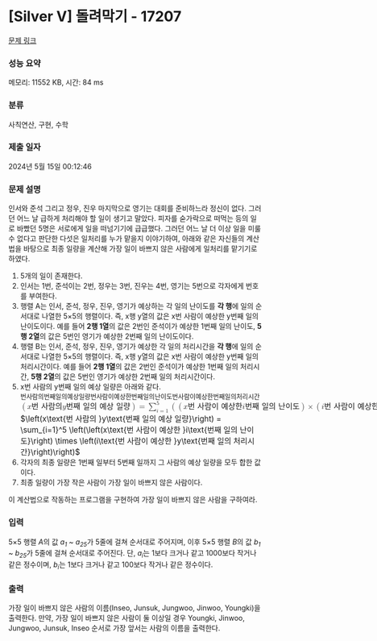 # [Silver V] 돌려막기 - 17207 

[문제 링크](https://www.acmicpc.net/problem/17207) 

### 성능 요약

메모리: 11552 KB, 시간: 84 ms

### 분류

사칙연산, 구현, 수학

### 제출 일자

2024년 5월 15일 00:12:46

### 문제 설명

<p>인서와 준석 그리고 정우, 진우 마지막으로 영기는 대회를 준비하느라 정신이 없다. 그러던 어느 날 급하게 처리해야 할 일이 생기고 말았다. 피자를 숟가락으로 떠먹는 등의 일로 바빴던 5명은 서로에게 일을 떠넘기기에 급급했다. 그러던 어느 날 더 이상 일을 미룰 수 없다고 판단한 다섯은 일처리를 누가 맡을지 이야기하여, 아래와 같은 자신들의 계산법을 바탕으로 최종 일량을 계산해 가장 일이 바쁘지 않은 사람에게 일처리를 맡기기로 하였다.</p>

<ol>
	<li>5개의 일이 존재한다.</li>
	<li>인서는 1번, 준석이는 2번, 정우는 3번, 진우는 4번, 영기는 5번으로 각자에게 번호를 부여한다.</li>
	<li>행렬 A는 인서, 준석, 정우, 진우, 영기가 예상하는 각 일의 난이도를 <strong>각 행</strong>에 일의 순서대로 나열한 5×5의 행렬이다. 즉, x행 y열의 값은 x번 사람이 예상한 y번째 일의 난이도이다. 예를 들어 <strong>2행 1열</strong>의 값은 2번인 준석이가 예상한 1번째 일의 난이도, <strong>5행 2열</strong>의 값은 5번인 영기가 예상한 2번째 일의 난이도이다.</li>
	<li>행렬 B는 인서, 준석, 정우, 진우, 영기가 예상한 각 일의 처리시간을 <strong>각 행</strong>에 일의 순서대로 나열한 5×5의 행렬이다. 즉, x행 y열의 값은 x번 사람이 예상한 y번째 일의 처리시간이다. 예를 들어 <strong>2행 1열</strong>의 값은 2번인 준석이가 예상한 1번째 일의 처리시간, <strong>5행 2열</strong>의 값은 5번인 영기가 예상한 2번째 일의 처리시간이다.</li>
	<li>x번 사람의 y번째 일의 예상 일량은 아래와 같다.<br>
	<mjx-container class="MathJax" jax="CHTML" style="font-size: 109%; position: relative;"><mjx-math class="MJX-TEX" aria-hidden="true"><mjx-mrow><mjx-mo class="mjx-n"><mjx-c class="mjx-c28"></mjx-c></mjx-mo><mjx-mi class="mjx-i"><mjx-c class="mjx-c1D465 TEX-I"></mjx-c></mjx-mi><mjx-mtext class="mjx-n"><mjx-utext variant="normal" style="font-size: 82.6%; padding: 0.909em 0px 0.242em; font-family: MJXZERO, serif;">번</mjx-utext><mjx-c class="mjx-c20"></mjx-c><mjx-utext variant="normal" style="font-size: 82.6%; padding: 0.909em 0px 0.242em; font-family: MJXZERO, serif;">사</mjx-utext><mjx-utext variant="normal" style="font-size: 82.6%; padding: 0.909em 0px 0.242em; font-family: MJXZERO, serif;">람</mjx-utext><mjx-utext variant="normal" style="font-size: 82.6%; padding: 0.909em 0px 0.242em; font-family: MJXZERO, serif;">의</mjx-utext><mjx-c class="mjx-cA0"></mjx-c></mjx-mtext><mjx-mi class="mjx-i"><mjx-c class="mjx-c1D466 TEX-I"></mjx-c></mjx-mi><mjx-mtext class="mjx-n"><mjx-utext variant="normal" style="font-size: 82.6%; padding: 0.909em 0px 0.242em; font-family: MJXZERO, serif;">번</mjx-utext><mjx-utext variant="normal" style="font-size: 82.6%; padding: 0.909em 0px 0.242em; font-family: MJXZERO, serif;">째</mjx-utext><mjx-c class="mjx-c20"></mjx-c><mjx-utext variant="normal" style="font-size: 82.6%; padding: 0.909em 0px 0.242em; font-family: MJXZERO, serif;">일</mjx-utext><mjx-utext variant="normal" style="font-size: 82.6%; padding: 0.909em 0px 0.242em; font-family: MJXZERO, serif;">의</mjx-utext><mjx-c class="mjx-c20"></mjx-c><mjx-utext variant="normal" style="font-size: 82.6%; padding: 0.909em 0px 0.242em; font-family: MJXZERO, serif;">예</mjx-utext><mjx-utext variant="normal" style="font-size: 82.6%; padding: 0.909em 0px 0.242em; font-family: MJXZERO, serif;">상</mjx-utext><mjx-c class="mjx-c20"></mjx-c><mjx-utext variant="normal" style="font-size: 82.6%; padding: 0.909em 0px 0.242em; font-family: MJXZERO, serif;">일</mjx-utext><mjx-utext variant="normal" style="font-size: 82.6%; padding: 0.909em 0px 0.242em; font-family: MJXZERO, serif;">량</mjx-utext></mjx-mtext><mjx-mo class="mjx-n"><mjx-c class="mjx-c29"></mjx-c></mjx-mo></mjx-mrow><mjx-mo class="mjx-n" space="4"><mjx-c class="mjx-c3D"></mjx-c></mjx-mo><mjx-munderover space="4" limits="false"><mjx-mo class="mjx-sop"><mjx-c class="mjx-c2211 TEX-S1"></mjx-c></mjx-mo><mjx-script style="vertical-align: -0.285em; margin-left: 0px;"><mjx-mn class="mjx-n" size="s"><mjx-c class="mjx-c35"></mjx-c></mjx-mn><mjx-spacer style="margin-top: 0.276em;"></mjx-spacer><mjx-texatom size="s" texclass="ORD"><mjx-mi class="mjx-i"><mjx-c class="mjx-c1D456 TEX-I"></mjx-c></mjx-mi><mjx-mo class="mjx-n"><mjx-c class="mjx-c3D"></mjx-c></mjx-mo><mjx-mn class="mjx-n"><mjx-c class="mjx-c31"></mjx-c></mjx-mn></mjx-texatom></mjx-script></mjx-munderover><mjx-mrow space="2"><mjx-mo class="mjx-n"><mjx-c class="mjx-c28"></mjx-c></mjx-mo><mjx-mrow><mjx-mo class="mjx-n"><mjx-c class="mjx-c28"></mjx-c></mjx-mo><mjx-mi class="mjx-i"><mjx-c class="mjx-c1D465 TEX-I"></mjx-c></mjx-mi><mjx-mtext class="mjx-n"><mjx-utext variant="normal" style="font-size: 82.6%; padding: 0.909em 0px 0.242em; font-family: MJXZERO, serif;">번</mjx-utext><mjx-c class="mjx-c20"></mjx-c><mjx-utext variant="normal" style="font-size: 82.6%; padding: 0.909em 0px 0.242em; font-family: MJXZERO, serif;">사</mjx-utext><mjx-utext variant="normal" style="font-size: 82.6%; padding: 0.909em 0px 0.242em; font-family: MJXZERO, serif;">람</mjx-utext><mjx-utext variant="normal" style="font-size: 82.6%; padding: 0.909em 0px 0.242em; font-family: MJXZERO, serif;">이</mjx-utext><mjx-c class="mjx-c20"></mjx-c><mjx-utext variant="normal" style="font-size: 82.6%; padding: 0.909em 0px 0.242em; font-family: MJXZERO, serif;">예</mjx-utext><mjx-utext variant="normal" style="font-size: 82.6%; padding: 0.909em 0px 0.242em; font-family: MJXZERO, serif;">상</mjx-utext><mjx-utext variant="normal" style="font-size: 82.6%; padding: 0.909em 0px 0.242em; font-family: MJXZERO, serif;">한</mjx-utext><mjx-c class="mjx-cA0"></mjx-c></mjx-mtext><mjx-mi class="mjx-i"><mjx-c class="mjx-c1D456 TEX-I"></mjx-c></mjx-mi><mjx-mtext class="mjx-n"><mjx-utext variant="normal" style="font-size: 82.6%; padding: 0.909em 0px 0.242em; font-family: MJXZERO, serif;">번</mjx-utext><mjx-utext variant="normal" style="font-size: 82.6%; padding: 0.909em 0px 0.242em; font-family: MJXZERO, serif;">째</mjx-utext><mjx-c class="mjx-c20"></mjx-c><mjx-utext variant="normal" style="font-size: 82.6%; padding: 0.909em 0px 0.242em; font-family: MJXZERO, serif;">일</mjx-utext><mjx-utext variant="normal" style="font-size: 82.6%; padding: 0.909em 0px 0.242em; font-family: MJXZERO, serif;">의</mjx-utext><mjx-c class="mjx-c20"></mjx-c><mjx-utext variant="normal" style="font-size: 82.6%; padding: 0.909em 0px 0.242em; font-family: MJXZERO, serif;">난</mjx-utext><mjx-utext variant="normal" style="font-size: 82.6%; padding: 0.909em 0px 0.242em; font-family: MJXZERO, serif;">이</mjx-utext><mjx-utext variant="normal" style="font-size: 82.6%; padding: 0.909em 0px 0.242em; font-family: MJXZERO, serif;">도</mjx-utext></mjx-mtext><mjx-mo class="mjx-n"><mjx-c class="mjx-c29"></mjx-c></mjx-mo></mjx-mrow><mjx-mo class="mjx-n" space="3"><mjx-c class="mjx-cD7"></mjx-c></mjx-mo><mjx-mrow space="3"><mjx-mo class="mjx-n"><mjx-c class="mjx-c28"></mjx-c></mjx-mo><mjx-mi class="mjx-i"><mjx-c class="mjx-c1D456 TEX-I"></mjx-c></mjx-mi><mjx-mtext class="mjx-n"><mjx-utext variant="normal" style="font-size: 82.6%; padding: 0.909em 0px 0.242em; font-family: MJXZERO, serif;">번</mjx-utext><mjx-c class="mjx-c20"></mjx-c><mjx-utext variant="normal" style="font-size: 82.6%; padding: 0.909em 0px 0.242em; font-family: MJXZERO, serif;">사</mjx-utext><mjx-utext variant="normal" style="font-size: 82.6%; padding: 0.909em 0px 0.242em; font-family: MJXZERO, serif;">람</mjx-utext><mjx-utext variant="normal" style="font-size: 82.6%; padding: 0.909em 0px 0.242em; font-family: MJXZERO, serif;">이</mjx-utext><mjx-c class="mjx-c20"></mjx-c><mjx-utext variant="normal" style="font-size: 82.6%; padding: 0.909em 0px 0.242em; font-family: MJXZERO, serif;">예</mjx-utext><mjx-utext variant="normal" style="font-size: 82.6%; padding: 0.909em 0px 0.242em; font-family: MJXZERO, serif;">상</mjx-utext><mjx-utext variant="normal" style="font-size: 82.6%; padding: 0.909em 0px 0.242em; font-family: MJXZERO, serif;">한</mjx-utext><mjx-c class="mjx-cA0"></mjx-c></mjx-mtext><mjx-mi class="mjx-i"><mjx-c class="mjx-c1D466 TEX-I"></mjx-c></mjx-mi><mjx-mtext class="mjx-n"><mjx-utext variant="normal" style="font-size: 82.6%; padding: 0.909em 0px 0.242em; font-family: MJXZERO, serif;">번</mjx-utext><mjx-utext variant="normal" style="font-size: 82.6%; padding: 0.909em 0px 0.242em; font-family: MJXZERO, serif;">째</mjx-utext><mjx-c class="mjx-c20"></mjx-c><mjx-utext variant="normal" style="font-size: 82.6%; padding: 0.909em 0px 0.242em; font-family: MJXZERO, serif;">일</mjx-utext><mjx-utext variant="normal" style="font-size: 82.6%; padding: 0.909em 0px 0.242em; font-family: MJXZERO, serif;">의</mjx-utext><mjx-c class="mjx-c20"></mjx-c><mjx-utext variant="normal" style="font-size: 82.6%; padding: 0.909em 0px 0.242em; font-family: MJXZERO, serif;">처</mjx-utext><mjx-utext variant="normal" style="font-size: 82.6%; padding: 0.909em 0px 0.242em; font-family: MJXZERO, serif;">리</mjx-utext><mjx-utext variant="normal" style="font-size: 82.6%; padding: 0.909em 0px 0.242em; font-family: MJXZERO, serif;">시</mjx-utext><mjx-utext variant="normal" style="font-size: 82.6%; padding: 0.909em 0px 0.242em; font-family: MJXZERO, serif;">간</mjx-utext></mjx-mtext><mjx-mo class="mjx-n"><mjx-c class="mjx-c29"></mjx-c></mjx-mo></mjx-mrow><mjx-mo class="mjx-n"><mjx-c class="mjx-c29"></mjx-c></mjx-mo></mjx-mrow></mjx-math><mjx-assistive-mml unselectable="on" display="inline"><math xmlns="http://www.w3.org/1998/Math/MathML"><mrow data-mjx-texclass="INNER"><mo data-mjx-texclass="OPEN">(</mo><mi>x</mi><mtext>번 사람의 </mtext><mi>y</mi><mtext>번째 일의 예상 일량</mtext><mo data-mjx-texclass="CLOSE">)</mo></mrow><mo>=</mo><munderover><mo data-mjx-texclass="OP">∑</mo><mrow data-mjx-texclass="ORD"><mi>i</mi><mo>=</mo><mn>1</mn></mrow><mn>5</mn></munderover><mrow data-mjx-texclass="INNER"><mo data-mjx-texclass="OPEN">(</mo><mrow data-mjx-texclass="INNER"><mo data-mjx-texclass="OPEN">(</mo><mi>x</mi><mtext>번 사람이 예상한 </mtext><mi>i</mi><mtext>번째 일의 난이도</mtext><mo data-mjx-texclass="CLOSE">)</mo></mrow><mo>×</mo><mrow data-mjx-texclass="INNER"><mo data-mjx-texclass="OPEN">(</mo><mi>i</mi><mtext>번 사람이 예상한 </mtext><mi>y</mi><mtext>번째 일의 처리시간</mtext><mo data-mjx-texclass="CLOSE">)</mo></mrow><mo data-mjx-texclass="CLOSE">)</mo></mrow></math></mjx-assistive-mml><span aria-hidden="true" class="no-mathjax mjx-copytext">$\left(x\text{번 사람의 }y\text{번째 일의 예상 일량}\right) = \sum_{i=1}^5 \left(\left(x\text{번 사람이 예상한 }i\text{번째 일의 난이도}\right) \times \left(i\text{번 사람이 예상한 }y\text{번째 일의 처리시간}\right)\right)$</span> </mjx-container></li>
	<li>각자의 최종 일량은 1번째 일부터 5번째 일까지 그 사람의 예상 일량을 모두 합한 값이다.</li>
	<li>최종 일량이 가장 작은 사람이 가장 일이 바쁘지 않은 사람이다.</li>
</ol>

<p>이 계산법으로 작동하는 프로그램을 구현하여 가장 일이 바쁘지 않은 사람을 구하여라.</p>

### 입력 

 <p>5×5 행렬 <em>A</em>의 값 <em>a<sub>1</sub> ~ a<sub>25</sub></em>가 5줄에 걸쳐 순서대로 주어지며, 이후 5×5 행렬 <em>B</em>의 값<em> b<sub>1 </sub>~ b<sub>25</sub></em>가 5줄에 걸쳐 순서대로 주어진다. 단, <em>a<sub>i</sub></em>는 1보다 크거나 같고 1000보다 작거나 같은 정수이며, <em>b<sub>i</sub></em>는 1보다 크거나 같고 100보다 작거나 같은 정수이다.</p>

### 출력 

 <p>가장 일이 바쁘지 않은 사람의 이름(Inseo, Junsuk, Jungwoo, Jinwoo, Youngki)을 출력한다. 만약, 가장 일이 바쁘지 않은 사람이 둘 이상일 경우 Youngki, Jinwoo, Jungwoo, Junsuk, Inseo 순서로 가장 앞서는 사람의 이름을 출력한다.</p>

